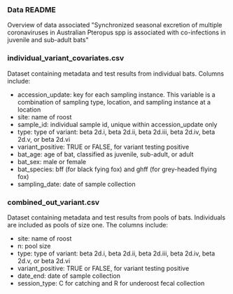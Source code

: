 ### Data README

Overview of data associated "Synchronized seasonal excretion of multiple coronaviruses in Australian Pteropus spp is associated with co-infections in juvenile and sub-adult bats"


### individual_variant_covariates.csv

Dataset containing metadata and test results from individual bats. Columns include:

- accession_update: key for each sampling instance. This variable is a combination of sampling type, location, and sampling instance at a location
- site: name of roost
- sample_id: individual sample id, unique within accession_update only
- type: type of variant: beta 2d.i, beta 2d.ii, beta 2d.iii, beta 2d.iv, beta 2d.v, or beta 2d.vi
- variant_positive: TRUE or FALSE, for variant testing positive
- bat_age: age of bat, classified as juvenile, sub-adult, or adult
- bat_sex: male or female
- bat_species: bff (for black fying fox) and ghff (for grey-headed flying fox)
- sampling_date: date of sample collection


### combined_out_variant.csv

Dataset containing metadata and test results from pools of bats. Individuals are included as pools of size one. The columns include:

- site: name of roost
- n: pool size
- type: type of variant: beta 2d.i, beta 2d.ii, beta 2d.iii, beta 2d.iv, beta 2d.v, or beta 2d.vi
- variant_positive: TRUE or FALSE, for variant testing positive
- date_end: date of sample collection
- session_type: C for catching and R for underoost fecal collection
